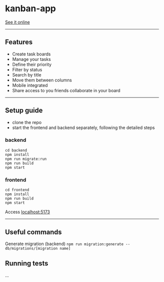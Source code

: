 # kanban-app

[See it online](#)

---

## Features

- Create task boards
- Manage your tasks
- Define their priority
- Filter by status
- Search by title
- Move them between columns
- Mobile integrated
- Share access to you friends collaborate in your board

---

## Setup guide

- clone the repo
- start the frontend and backend separately, following the detailed steps

### backend

```
cd backend
npm install
npm run migrate:run
npm run build
npm start
```

### frontend

```
cd frontend
npm install
npm run build
npm start
```

Access [localhost:5173](http://localhost:3001/)

---

## Useful commands

Generate migration (backend)
`npm run migration:generate -- db/migrations/[migration name]`

## Running tests

...
